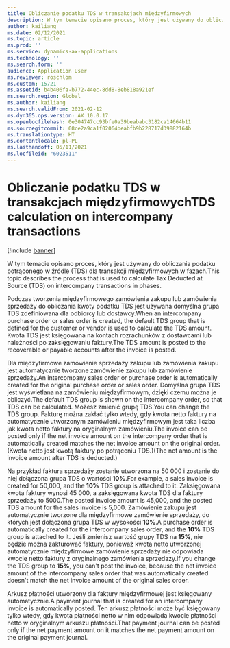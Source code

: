 ```yaml
---
title: Obliczanie podatku TDS w transakcjach międzyfirmowych
description: W tym temacie opisano proces, który jest używany do obliczania podatku potrąconego w źródle (TDS) dla transakcji międzyfirmowych w fazach.
author: kailiang
ms.date: 02/12/2021
ms.topic: article
ms.prod: ''
ms.service: dynamics-ax-applications
ms.technology: ''
ms.search.form: ''
audience: Application User
ms.reviewer: roschlom
ms.custom: 15721
ms.assetid: b4b406fa-b772-44ec-8dd8-8eb818a921ef
ms.search.region: Global
ms.author: kailiang
ms.search.validFrom: 2021-02-12
ms.dyn365.ops.version: AX 10.0.17
ms.openlocfilehash: 0e304747cc93bfe0a39beababc3182ca14664b11
ms.sourcegitcommit: 08ce2a9ca1f02064beabfb9b228717d39882164b
ms.translationtype: HT
ms.contentlocale: pl-PL
ms.lasthandoff: 05/11/2021
ms.locfileid: "6023511"
---
```

# <a name="tds-calculation-on-intercompany-transactions"></a><span data-ttu-id="22716-103">Obliczanie podatku TDS w transakcjach międzyfirmowych</span><span class="sxs-lookup"><span data-stu-id="22716-103">TDS calculation on intercompany transactions</span></span>

[!include [banner](../includes/banner.md)]

<span data-ttu-id="22716-104">W tym temacie opisano proces, który jest używany do obliczania podatku potrąconego w źródle (TDS) dla transakcji międzyfirmowych w fazach.</span><span class="sxs-lookup"><span data-stu-id="22716-104">This topic describes the process that is used to calculate Tax Deducted at Source (TDS) on intercompany transactions in phases.</span></span>

<span data-ttu-id="22716-105">Podczas tworzenia międzyfirmowego zamówienia zakupu lub zamówienia sprzedaży do obliczania kwoty podatku TDS jest używana domyślna grupa TDS zdefiniowana dla odbiorcy lub dostawcy.</span><span class="sxs-lookup"><span data-stu-id="22716-105">When an intercompany purchase order or sales order is created, the default TDS group that is defined for the customer or vendor is used to calculate the TDS amount.</span></span> <span data-ttu-id="22716-106">Kwota TDS jest księgowana na kontach rozrachunków z dostawcami lub należności po zaksięgowaniu faktury.</span><span class="sxs-lookup"><span data-stu-id="22716-106">The TDS amount is posted to the recoverable or payable accounts after the invoice is posted.</span></span>

<span data-ttu-id="22716-107">Dla międzyfirmowe zamówienie sprzedaży zakupu lub zamówienia zakupu jest automatycznie tworzone zamówienie zakupu lub zamówienie sprzedaży.</span><span class="sxs-lookup"><span data-stu-id="22716-107">An intercompany sales order or purchase order is automatically created for the original purchase order or sales order.</span></span> <span data-ttu-id="22716-108">Domyślna grupa TDS jest wyświetlana na zamówieniu międzyfirmowym, dzięki czemu można je obliczyć.</span><span class="sxs-lookup"><span data-stu-id="22716-108">The default TDS group is shown on the intercompany order, so that TDS can be calculated.</span></span> <span data-ttu-id="22716-109">Możesz zmienić grupę TDS.</span><span class="sxs-lookup"><span data-stu-id="22716-109">You can change the TDS group.</span></span> <span data-ttu-id="22716-110">Fakturę można zakłać tylko wtedy, gdy kwota netto faktury na automatycznie utworzonym zamówieniu międzyfirmowym jest taka liczba jak kwota netto faktury na oryginalnym zamówieniu.</span><span class="sxs-lookup"><span data-stu-id="22716-110">The invoice can be posted only if the net invoice amount on the intercompany order that is automatically created matches the net invoice amount on the original order.</span></span> <span data-ttu-id="22716-111">(Kwota netto jest kwotą faktury po potrąceniu TDS.)</span><span class="sxs-lookup"><span data-stu-id="22716-111">(The net amount is the invoice amount after TDS is deducted.)</span></span>

<span data-ttu-id="22716-112">Na przykład faktura sprzedaży zostanie utworzona na 50 000 i zostanie do niej dołączona grupa TDS o wartości **10%**.</span><span class="sxs-lookup"><span data-stu-id="22716-112">For example, a sales invoice is created for 50,000, and the **10%** TDS group is attached to it.</span></span> <span data-ttu-id="22716-113">Zaksięgowana kwota faktury wynosi 45 000, a zaksięgowana kwota TDS dla faktury sprzedaży to 5000.</span><span class="sxs-lookup"><span data-stu-id="22716-113">The posted invoice amount is 45,000, and the posted TDS amount for the sales invoice is 5,000.</span></span> <span data-ttu-id="22716-114">Zamówienie zakupu jest automatycznie tworzone dla międzyfirmowe zamówienie sprzedaży, do których jest dołączona grupa TDS w wysokości **10%**.</span><span class="sxs-lookup"><span data-stu-id="22716-114">A purchase order is automatically created for the intercompany sales order, and the  **10%** TDS group is attached to it.</span></span> <span data-ttu-id="22716-115">Jeśli zmienisz wartość grupy TDS na **15%**, nie będzie można zakturować faktury, ponieważ kwota netto utworzonej automatycznie międzyfirmowe zamówienie sprzedaży nie odpowiada kwocie netto faktury z oryginalnego zamówienia sprzedaży.</span><span class="sxs-lookup"><span data-stu-id="22716-115">If you change the TDS group to **15%**, you can't post the invoice, because the net invoice amount of the intercompany sales order that was automatically created doesn't match the net invoice amount of the original sales order.</span></span>

<span data-ttu-id="22716-116">Arkusz płatności utworzony dla faktury międzyfirmowej jest księgowany automatycznie.</span><span class="sxs-lookup"><span data-stu-id="22716-116">A payment journal that is created for an intercompany invoice is automatically posted.</span></span> <span data-ttu-id="22716-117">Ten arkusz płatności może być księgowany tylko wtedy, gdy kwota płatności netto w nim odpowiada kwocie płatności netto w oryginalnym arkuszu płatności.</span><span class="sxs-lookup"><span data-stu-id="22716-117">That payment journal can be posted only if the net payment amount on it matches the net payment amount on the original payment journal.</span></span>
